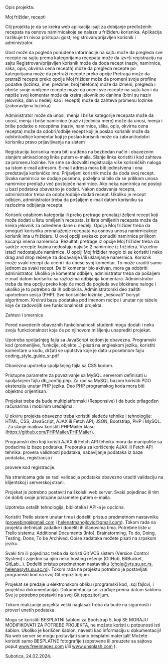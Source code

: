Opis projekta:

Moj frižider, recepti

Cilj projekta je da se kreira web aplikacija-sajt za dobijanje predloženih recepata na osnovu namirnicakoje se nalaze u frižideru korisnika. Aplikacija razlikuje tri nivoa pristupa: gost, registrovan/prijavljen korisnik i administrator.

Gost
može da pogleda ponuđene informacije na sajtu
može da pregleda sve recepte na sajtu prema kategorijama recepata
može da izvrši registraciju na sajtu Registrovan/prijavljen korisnik
može da doda recept (naziv, namirnice, slika, opis, okvirna cena recepta)
može da pregleda recepte po kategorijama
može da pretraži recepte preko opcije Pretraga
može da pretraži recepte preko opcije Moj frižider
može da promeni svoje profilne podatke (lozinka, ime, prezime, broj telefona)
može da izmeni, pregleda i obriše svoje omiljene recepte
može da oceni sve recepte na sajtu kao i da napiše svoj komentar
može da kreira jelovnik po danima (bitni su naziv jelovnika, dan u nedelji kao i recepti)
može da zahteva promenu lozinke (zaboravljena lozinka)

Administrator
može da unosi, menja i briše kategorije recepata
može da unosi, menja i briše namirnice (naziv i jedinica mere)
može da unosi, menja i briše podatke o receptima (naziv, namirnice, slika, opis, okvirna cena recepta)
može da odobri/odbije recept koji je poslao korisnik
može da odobri/odbije komentar koji je poslao korisnik
može da zabrani/odobri korisniku pravo prijavljivanja na sistem

Registraciju korisnika mora biti urađena na bezbedan način i obaveznim slanjem aktivacionog linka putem e-maila. Slanje linka koristiti i kod zahteva za promenu lozinke. Ne sme se dozvoliti registracija više korisničkih naloga sa istom e-mail adresom. E-mail adresa mora biti jedinstvena i ona predstavlja korisničko ime.
Prijavljeni korisnik može da doda svoj recept. Svaka namirnica se dodaje posebno, poželjno bi bilo da se prilikom unosa namirnice predlažu već postojeće namirnice. Ako neka namirnica ne postoji u bazi podataka obavezno je dodati. Nakon dodavanja recepta, administrator treba da odobri/odbije dodati recept. Ukoliko je recept odbijen, administrator treba da pošaljem e-mail datom korisniku sa razlozima odbijanja recepta.

Korisnik odabirom kategorija ili preko pretrage pronalazi željeni recept koji može dodati u listu omiljenih recepata. Iz liste omiljenih recepata može da kreira jelovnik za određene dane u nedelji.
Opcija Moj frižider treba da omogući korisniku pronalaženje recepata na osnovu unosa namirnicakoje korisnik ima u frižideru. U ovoj opciji svakako ponuditi namirnice prilikom kucanja imena namernica. Rezultati pretrage iz opcije Moj frižider treba da sadrže recepte kojima nedostaju najviše 2 namirnice iz frižidera. Vizuelno istaći nedostajuće namirnice. U opciji Moj frižider moglo bi se koristiti i neko drag and drop rešenje za dodavanje i/ili uklanjanje namernica.
Korisnik može svaki recept da oceni i da unese svoj komentar. To može uraditi samo jednom za svaki recept. Da bi komentar bio aktivan, mora ga odobriti administrator. Ukoliko je komentar odbijen, administrator treba da pošaljem e-mail datom korisniku sa razlozima odbijanja komentara.
Administrator treba da ima opciju preko koje će moći da pogleda sve blokirane naloge i ukoliko je to potrebno da ih odblokira.
Administratorski deo zaštiti upotrebom sesija (PHP). Sve korisničke lozinke „hešovati“ bcrypt
algoritmom.
Kreirati bazu podataka pod imenom recipe i unutar nje tabele koje će zadovoljiti sve funkcionalnosti projekta.

Zahtevi i smernice


Pored navedenih obaveznih funkcionalnosti studenti mogu dodati i neku svoju funkcionalnost koja će po njihovom mišljenju unaprediti projekat.

Upotreba spoljašnjeg fajla sa JavaScript kodom je obavezna. Programski kod (promenljive, funkcije, objekte…) pisati na engleskom jeziku, koristiti komentare u kodu, držati se uputstva koje je dato u posebnom fajlu coding_style_guide_sr.pdf

Obavezna upotreba spoljašnjeg fajla sa CSS kodom.

Pristupne parametre za povezivanje sa MySQL serverom definisati u spoljašnjem fajlu db_config.php. Za rad sa MySQL bazom koristiti PDO ekstenziju unutar PHP jezika. Deo PHP programskog koda mora biti objektno orijentisan.

Projekat treba da bude multiplatformski (Responsive) i da bude prilagođen računarima i mobilnim uređajima.

U okviru projekta obavezno treba koristiti sledeće tehnike i tehnologije: HTML, CSS, JavaScript, AJAX ili Fetch API, JSON, Bootstrap, PHP i MySQL. . Za slanje mailova koristiti PHPMailer klasu (https://github.com/PHPMailer/PHPMailer).

Programski deo koji koristi AJAX ili Fetch API tehniku mora da manipuliše sa podacima iz baze podataka. Preporuka za korišćenje AJAX ili Fetch API tehnika: provera validnosti podataka, nabavljanje podataka iz baze podataka, registracija i

provere kod registracije.

Na stranicama gde se radi validacija podataka obavezno uraditi validaciju na klijentskoj i serverskoj strani.

Projekat je potrebno postaviti na školski web server. Svaki pojedinac ili tim će dobiti svoje pristupne parametre putem e-maila.

Upotreba ostalih tehnologija, biblioteka i API-a je opciona.

Koristiti Trello sistem unutar tima i dodeliti pristup predmetnom nastavniku (prowebing@gmail.com i helenatmanojlovic@gmail.com). Tokom rada na projektu definisati zadatke i dodeliti ih članovima tima. Potrebne liste u Trello sistemu: Additional Documents (Info), Brainstorming, To do, Doing, Testing, Done, To be Archived. Opise zadataka možete pisati na srpskom jeziku.

Svaki tim ili pojedinac treba da koristi Git VCS sistem (Version Control System) i zajedno sa njim neko hosting rešenje (GitHub, BitBucket, GitLab…). Dodeliti pristup predmetnom nastavniku (chole@vts.su.ac.rs, helena@vts.su.ac.rs). Tokom rada na projektu potrebno je postavljati programski kod na svoj Git repozitorijum.

Projekat se predaje u elektronskom obliku (programski kod, .sql fajlovi, i projektna dokumentacija). Dokumentacija se izrađuje prema datom šablonu. Sve je potrebno postaviti na svoj Git repozitorijum.

Tokom realizacije projekta veliki naglasak treba da bude na sigurnosti i proveri unetih podataka.

Mogu se koristiti BESPLATNI šabloni za Bootstrap 5, koji SE MORAJU MODIFIKOVATI ZA POTREBE PROJEKTA, ne možete koristi u potpunosti isti šablon. Ukoliko je korišćen šablon, navesti kao informaciju u dokumentaciji! Na web server se mogu postavljati samo besplatni materijali! Možete koristiti samo BESPLATNE fotografije (sopstvene ili preuzete sa sajtova poput www.freeimages.com i/ili www.unsplash.com ).

Subotica, 24.02.2024.
